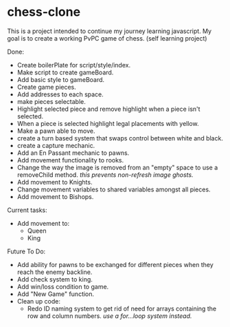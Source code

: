 # chess-clone
This is a project intended to continue my journey learning javascript. My goal is to create a working PvPC game of chess. (self learning project)


Done:

- Create boilerPlate for script/style/index.
- Make script to create gameBoard.
- Add basic style to gameBoard.
- Create game pieces.
- Add addresses to each space.
- make pieces selectable.
- Highlight selected piece and remove highlight when a piece isn't selected.
- When a piece is selected highlight legal placements with yellow.
- Make a pawn able to move.
- create a turn based system that swaps control between white and black.
- create a capture mechanic.
- Add an En Passant mechanic to pawns.
- Add movement functionality to rooks.
- Change the way the image is removed from an "empty" space to use a removeChild method. *this prevents non-refresh image ghosts.*
- Add movement to Knights.
- Change movement variables to shared variables amongst all pieces.
- Add movement to Bishops.

Current tasks:
- Add movement to:
    - Queen
    - King


Future To Do:
- Add ability for pawns to be exchanged for different pieces when they reach the enemy backline.
- Add check system to king.
- Add win/loss condition to game.
- Add "New Game" function.
- Clean up code:
    - Redo ID naming system to get rid of need for arrays containing the row and column numbers. *use a for...loop system instead.*
